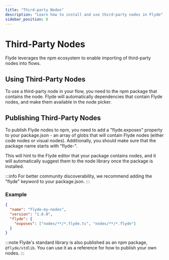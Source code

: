 ```yaml
---
title: "Third-party Nodes"
description: "Learn how to install and use third-party nodes in Flyde"
sidebar_position: 8
---
```


# Third-Party Nodes

Flyde leverages the npm ecosystem to enable importing of third-party nodes into flows.

## Using Third-Party Nodes

To use a third-party node in your flow, you need to the npm package that contains the node. Flyde will automatically dependencies that contain Flyde nodes, and make them available in the node picker.

## Publishing Third-Party Nodes

To publish Flyde nodes to npm, you need to add a "flyde.exposes" property to your package.json - an array of globs that will contain Flyde nodes (either code nodes or visual nodes). Additionally, you should make sure that the package name starts with "flyde-".

This will hint to the Flyde editor that your package contains nodes, and it will automatically suggest them to the node library once the package is installed.

:::info
For better community discoverability, we recommend adding the "flyde" keyword to your package.json.
:::

### Example

```json
{
  "name": "flyde-my-nodes",
  "version": "1.0.0",
  "flyde": {
    "exposes": ["nodes/**/*.flyde.ts", "nodes/**/*.flyde"]
  }
}
```

:::note
Flyde's standard library is also published as an npm package, `@flyde/stdlib`. You can use it as a reference for how to publish your own nodes.
:::
